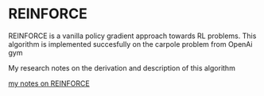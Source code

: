 # REINFORCE

REINFORCE is a vanilla policy gradient approach towards RL problems. This algorithm is implemented succesfully on the carpole problem from OpenAi gym

My research notes on the derivation and description of this algorithm 

[my notes on REINFORCE](https://hackmd.io/YSPZM9WYR7a4sIAcqtAe6Q)
